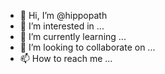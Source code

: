 - 👋 Hi, I’m @hippopath
- 👀 I’m interested in ...
- 🌱 I’m currently learning ...
- 💞️ I’m looking to collaborate on ...
- 📫 How to reach me ...

<!---
hippopath/hippopath is a ✨ special ✨ repository because its `README.md` (this file) appears on your GitHub profile.
You can click the Preview link to take a look at your changes.
--->
